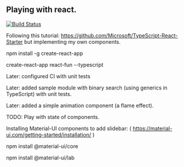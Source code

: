## Playing with react.

[![Build Status](https://dev.azure.com/krzysztofjaniszewski0334/React-fun/_apis/build/status/krzyszsz.react-fun%20(1)?branchName=master)](https://dev.azure.com/krzysztofjaniszewski0334/React-fun/_build/latest?definitionId=3&branchName=master)


Following this tutorial: https://github.com/Microsoft/TypeScript-React-Starter but implementing my own components.

npm install -g create-react-app

create-react-app react-fun --typescript

Later: configured CI with unit tests

Later: added sample module with binary search (using generics in TypeScript) with unit tests.

Later: added a simple animation component (a flame effect).

TODO: Play with state of components.

Installing Material-UI components to add slidebar: ( https://material-ui.com/getting-started/installation/ )

npm install @material-ui/core

npm install @material-ui/lab

